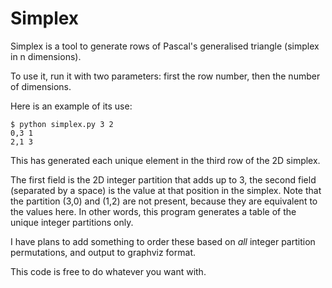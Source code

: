 Simplex
=======

Simplex is a tool to generate rows of Pascal's generalised triangle (simplex in n dimensions).

To use it, run it with two parameters: first the row number, then the number of dimensions.

Here is an example of its use:

    $ python simplex.py 3 2
    0,3 1
    2,1 3

This has generated each unique element in the third row of the 2D simplex.

The first field is the 2D integer partition that adds up to 3, the second field (separated by a space) is the value at that position in the simplex. Note that the partition (3,0) and (1,2) are not present, because they are equivalent to the values here. In other words, this program generates a table of the unique integer partitions only.

I have plans to add something to order these based on *all* integer partition permutations, and output to graphviz format.

This code is free to do whatever you want with.
